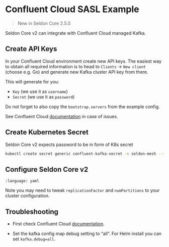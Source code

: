 # Confluent Cloud SASL Example

> New in Seldon Core 2.5.0

Seldon Core v2 can integrate with Confluent Cloud managed Kafka.


## Create API Keys

In your Confluent Cloud environment create new API keys.
The easiest way to obtain all required information is to head to `Clients` -> `New client` (choose e.g. Go) and generate new Kafka cluster API key from there.

This will generate for you:
- `Key` (we use it as `username`)
- `Secret` (we use it as `password`)

Do not forget to also copy the `bootstrap.servers` from the example config.

See Confluent Cloud [documentation](https://docs.confluent.io/cloud/current/client-apps/config-client.html) in case of issues.

## Create Kubernetes Secret

Seldon Core v2 expects password to be in form of K8s secret
```bash
kubectl create secret generic confluent-kafka-secret -n seldon-mesh --from-literal password=<Confluent Cloud API Secret>
```

## Configure Seldon Core v2

```{literalinclude} ../../../../../../k8s/samples/values-confluent-kafka-sasl.yaml.tmpl
:language: yaml
```

Note you may need to tweak `replicationFactor` and `numPartitions` to your cluster configuration.



## Troubleshooting

- First check Confluent Cloud [documentation](https://docs.confluent.io/cloud/current/overview.html).

- Set the kafka config map debug setting to “all”. For Helm install you can set `kafka.debug=all`.
